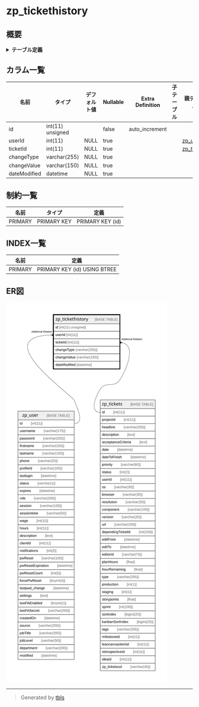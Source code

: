 # zp_tickethistory

## 概要

<details>
<summary><strong>テーブル定義</strong></summary>

```sql
CREATE TABLE `zp_tickethistory` (
  `id` int(11) unsigned NOT NULL AUTO_INCREMENT,
  `userId` int(11) DEFAULT NULL,
  `ticketId` int(11) DEFAULT NULL,
  `changeType` varchar(255) DEFAULT NULL,
  `changeValue` varchar(150) DEFAULT NULL,
  `dateModified` datetime DEFAULT NULL,
  PRIMARY KEY (`id`)
) ENGINE=InnoDB DEFAULT CHARSET=utf8mb4 COLLATE=utf8mb4_unicode_ci
```

</details>

## カラム一覧

| 名前           | タイプ              | デフォルト値       | Nullable | Extra Definition | 子テーブル      | 親テーブル                       | コメント     |
| ------------ | ---------------- | ------------ | -------- | ---------------- | ---------- | --------------------------- | -------- |
| id           | int(11) unsigned |              | false    | auto_increment   |            |                             |          |
| userId       | int(11)          | NULL         | true     |                  |            | [zp_user](zp_user.md)       |          |
| ticketId     | int(11)          | NULL         | true     |                  |            | [zp_tickets](zp_tickets.md) |          |
| changeType   | varchar(255)     | NULL         | true     |                  |            |                             |          |
| changeValue  | varchar(150)     | NULL         | true     |                  |            |                             |          |
| dateModified | datetime         | NULL         | true     |                  |            |                             |          |

## 制約一覧

| 名前      | タイプ         | 定義               |
| ------- | ----------- | ---------------- |
| PRIMARY | PRIMARY KEY | PRIMARY KEY (id) |

## INDEX一覧

| 名前      | 定義                           |
| ------- | ---------------------------- |
| PRIMARY | PRIMARY KEY (id) USING BTREE |

## ER図

![er](zp_tickethistory.svg)

---

> Generated by [tbls](https://github.com/k1LoW/tbls)
